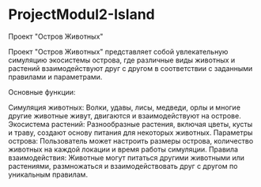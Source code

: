 # ProjectModul2-Island
Проект "Остров Животных"

Проект "Остров Животных" представляет собой увлекательную симуляцию экосистемы острова, где различные виды животных и растений взаимодействуют друг с другом в соответствии с заданными правилами и параметрами.

Основные функции:

Симуляция животных: Волки, удавы, лисы, медведи, орлы и многие другие животные живут, двигаются и взаимодействуют на острове.
Экосистема растений: Разнообразные растения, включая цветы, кусты и траву, создают основу питания для некоторых животных.
Параметры острова: Пользователь может настроить размеры острова, количество животных на каждой локации и время работы симуляции.
Правила взаимодействия: Животные могут питаться другими животными или растениями, размножаться и взаимодействовать друг с другом по уникальным правилам.
